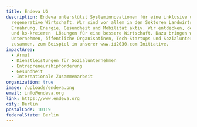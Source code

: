 ```yaml
---
title: Endeva UG
description: Endeva unterstützt Systeminnovationen für eine inklusive und
  regenerative Wirtschaft. Wir sind vor allem in den Sektoren Landwirtschaft und
  Ernährung, Energie, Gesundheit und Mobilität aktiv. Wir entdecken, designen
  und ko-kreieren  Lösungen für eine bessere Wirtschaft. Dazu bringen wir große
  Unternehmen, öffentliche Organisatinen, Tech-Startups und Sozialunternehmer
  zusammen, zum Beispiel in unserer www.ii2030.com Initiative.
impactArea:
  - Armut
  - Dienstleistungen für Sozialunternehmen
  - Entrepreneurshipförderung
  - Gesundheit
  - Internationale Zusammenarbeit
organization: true
image: /uploads/endeva.png
email: info@endeva.org
link: https://www.endeva.org
city: Berlin
postalCode: 10119
federalState: Berlin
---
```

